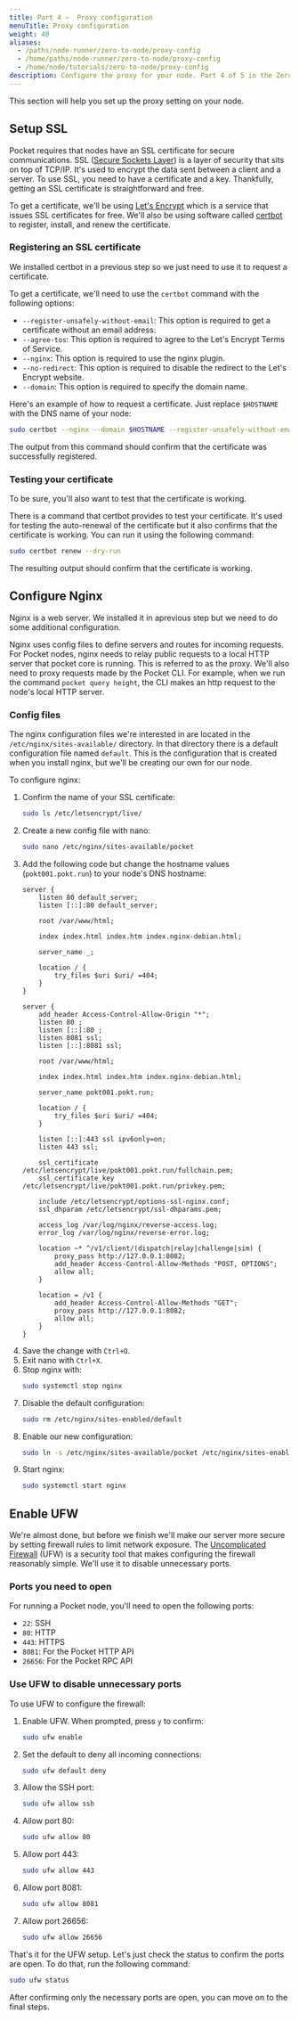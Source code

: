 ```yaml
---
title: Part 4 –  Proxy configuration
menuTitle: Proxy configuration
weight: 40
aliases:
  - /paths/node-runner/zero-to-node/proxy-config
  - /home/paths/node-runner/zero-to-node/proxy-config
  - /home/node/tutorials/zero-to-node/proxy-config
description: Configure the proxy for your node. Part 4 of 5 in the Zero To Node tutorial.
---
```



This section will help you set up the proxy setting on your node.

## Setup SSL

Pocket requires that nodes have an SSL certificate for secure communications. SSL ([Secure Sockets Layer](https://www.cloudflare.com/learning/ssl/what-is-ssl/)) is a layer of security that sits on top of TCP/IP. It's used to encrypt the data sent between a client and a server. To use SSL, you need to have a certificate and a key. Thankfully, getting an SSL certificate is straightforward and free.

To get a certificate, we'll be using [Let's Encrypt](https://letsencrypt.org/) which is a service that issues SSL certificates for free. We'll also be using software called [certbot](https://certbot.eff.org/) to register, install, and renew the certificate.

### Registering an SSL certificate

We installed certbot in a previous step so we just need to use it to request a certificate.

To get a certificate, we'll need to use the `certbot` command with the following options:

- `--register-unsafely-without-email`: This option is required to get a certificate without an email address.
- `--agree-tos`: This option is required to agree to the Let's Encrypt Terms of Service.
- `--nginx`: This option is required to use the nginx plugin.
- `--no-redirect`: This option is required to disable the redirect to the Let's Encrypt website.
- `--domain`: This option is required to specify the domain name.

Here's an example of how to request a certificate. Just replace `$HOSTNAME` with the DNS name of your node:

```bash
sudo certbot --nginx --domain $HOSTNAME --register-unsafely-without-email --no-redirect --agree-tos
```

The output from this command should confirm that the certificate was successfully registered.

### Testing your certificate

To be sure, you'll also want to test that the certificate is working.

There is a command that certbot provides to test your certificate. It's used for testing the auto-renewal of the certificate but it also confirms that the certificate is working. You can run it using the following command:
```bash
sudo certbot renew --dry-run
```
The resulting output should confirm that the certificate is working.

## Configure Nginx

Nginx is a web server. We installed it in aprevious step but we need to do some additional configuration. 

Nginx uses config files to define servers and routes for incoming requests. For Pocket nodes, nginx needs to relay public requests to a local HTTP server that pocket core is running. This is referred to as the proxy. We'll also need to proxy requests made by the Pocket CLI. For example, when we run the command `pocket query height`, the CLI makes an http request to the node's local HTTP server.

### Config files

The nginx configuration files we're interested in are located in the `/etc/nginx/sites-available/` directory. In that directory there is a default configuration file named `default`. This is the configuration that is created when you install nginx, but we'll be creating our own for our node.

To configure nginx:

1. Confirm the name of your SSL certificate:
    ```bash
    sudo ls /etc/letsencrypt/live/
    ```
2. Create a new config file with nano:
    ```bash
    sudo nano /etc/nginx/sites-available/pocket
    ```
3. Add the following code but change the hostname values (`pokt001.pokt.run`) to your node's DNS hostname:
    ```
    server {
        listen 80 default_server;
        listen [::]:80 default_server;

        root /var/www/html;

        index index.html index.htm index.nginx-debian.html;

        server_name _;

        location / {
            try_files $uri $uri/ =404;
        }
    }

    server {
        add_header Access-Control-Allow-Origin "*";
        listen 80 ;
        listen [::]:80 ;
        listen 8081 ssl;
        listen [::]:8081 ssl;

        root /var/www/html;

        index index.html index.htm index.nginx-debian.html;

        server_name pokt001.pokt.run;

        location / {
            try_files $uri $uri/ =404;
        }

        listen [::]:443 ssl ipv6only=on;
        listen 443 ssl;

        ssl_certificate /etc/letsencrypt/live/pokt001.pokt.run/fullchain.pem;
        ssl_certificate_key /etc/letsencrypt/live/pokt001.pokt.run/privkey.pem;

        include /etc/letsencrypt/options-ssl-nginx.conf;
        ssl_dhparam /etc/letsencrypt/ssl-dhparams.pem;

        access_log /var/log/nginx/reverse-access.log;
        error_log /var/log/nginx/reverse-error.log;

        location ~* ^/v1/client/(dispatch|relay|challenge|sim) {
            proxy_pass http://127.0.0.1:8082;
            add_header Access-Control-Allow-Methods "POST, OPTIONS";
            allow all;
        }

        location = /v1 {
            add_header Access-Control-Allow-Methods "GET";
            proxy_pass http://127.0.0.1:8082;
            allow all;
        }
    }
    ```
4. Save the change with `Ctrl+O`.
5. Exit nano with `Ctrl+X`.
6. Stop nginx with:
    ```bash
    sudo systemctl stop nginx
    ```
7. Disable the default configuration:
    ```bash
    sudo rm /etc/nginx/sites-enabled/default
    ```
8. Enable our new configuration:
    ```bash
    sudo ln -s /etc/nginx/sites-available/pocket /etc/nginx/sites-enabled/pocket
    ```
9. Start nginx:
    ```bash
    sudo systemctl start nginx
    ```

## Enable UFW

We're almost done, but before we finish we'll make our server more secure by setting firewall rules to limit network exposure. The [Uncomplicated Firewall](https://wiki.ubuntu.com/UncomplicatedFirewall) (UFW) is a security tool that makes configuring the firewall reasonably simple. We'll use it to disable unnecessary ports.

### Ports you need to open

For running a Pocket node, you'll need to open the following ports:

- `22`: SSH
- `80`: HTTP
- `443`: HTTPS
- `8081`: For the Pocket HTTP API
- `26656`: For the Pocket RPC API

### Use UFW to disable unnecessary ports

To use UFW to configure the firewall:

1. Enable UFW. When prompted, press `y` to confirm:
    ```bash
    sudo ufw enable
    ```
2. Set the default to deny all incoming connections:
    ```bash
    sudo ufw default deny
    ```

3. Allow the SSH port:
    ```bash
    sudo ufw allow ssh
    ```

4. Allow port 80:
    ```bash
    sudo ufw allow 80
    ```

5. Allow port 443:
    ```bash
    sudo ufw allow 443
    ```

6. Allow port 8081:
    ```bash
    sudo ufw allow 8081
    ```

7. Allow port 26656:
    ```bash
    sudo ufw allow 26656
    ```

That's it for the UFW setup. Let's just check the status to confirm the ports are open. To do that, run the following command:

```bash
sudo ufw status
```

After confirming only the necessary ports are open, you can move on to the final steps.
